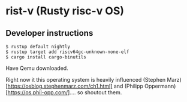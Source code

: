 # rist-v (Rusty risc-v OS)

## Developer instructions
```
$ rustup default nightly
$ rustup target add riscv64gc-unknown-none-elf
$ cargo install cargo-binutils
```

Have Qemu downloaded. 

Right now it this operating system is heavily influenced (Stephen Marz)[https://osblog.stephenmarz.com/ch1.html] and (Philipp Oppermann)[https://os.phil-opp.com/].... so shoutout them. 